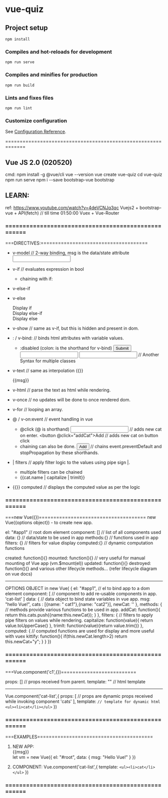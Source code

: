 # vue-quiz

## Project setup

```
npm install
```

### Compiles and hot-reloads for development

```
npm run serve
```

### Compiles and minifies for production

```
npm run build
```

### Lints and fixes files

```
npm run lint
```

### Customize configuration

See [Configuration Reference](https://cli.vuejs.org/config/).

=============================================================

## Vue JS 2.0 (020520)

cmd:
npm install -g @vue/cli
vue --version
vue create vue-quiz
cd vue-quiz
npm run serve
npm i --save bootstrap-vue bootstrap

## LEARN:

ref: https://www.youtube.com/watch?v=4deVCNJq3qc
Vuejs2 + bootstrap-vue + API(fetch) // till time 01:50:00
Vuex + Vue-Router

### ===================================================

===DIRECTIVES:=====================================

- v-model // 2-way binding, msg is the data/state attribute
  <input v-model="msg" />

- v-if // evaluates expression in bool
  - chaining with if:
- v-else-if
- v-else

    <div v-if="count===1">Display if</div>
    <div v-else-if="count===2">Display else-if</div>
    <div v-else>Display else</div>

- v-show // same as v-if, but this is hidden and present in dom.

- : / v-bind: // binds html attributes with variable values.

  - :disabled (colon: is the shorthand for v-bind)
    <button onclick="alert('Submit clicked.')" v-bind:disabled="email.length<2" >Submit</button>
    <input v-model="email" :class="redBorderClass: email.lenght<2" />
    <input v-model="email" :class="[email.lenght<2 ? redBorderClass : GreenBorder]" /> // Another Syntax for multiple classes

- v-text // same as interpolation {{}}
    <p v-text="msg"></p>
    <p>{{msg}}</p>
- v-html // parse the text as html while rendering.
- v-once // no updates will be done to once rendered dom.

- v-for // looping an array.

- @ / v-on:event // event handling in vue

  - @click (@ is shorthand)
    <input v-on:keyup.enter="addCat" v-model="newCat" /> // adds new cat on enter.
    <button @click="addCat">Add</button> // adds new cat on button click
  - chaining can also be done.
    <button v-on:click.prevent.stop="addCat">Add</button> // chains event.preventDefault and stopPropagation by these shorthands.

- | filters // apply filter logic to the values using pipe sign |.

  - multiple filters can be chained
    <li>{{cat.name | capitalize | trimIt}}</li>

- {{}} computed // displays the computed value as per the logic

### ===================================================

===new Vue({})=====================================
new Vue({options object}) - to create new app.

el: "#app1" // root dom element
component: [] // list of all components used
data: {} // data/state to be used in app
methods:{} // functions used in app
filters: {} // filters for value display
computed:{} // dynamic computation functions

created: function(){}
mounted: function(){} // very useful for manual mounting of Vue app (vm.\$mount(el))
updated: function(){}
destroyed: function(){}
and various other lifecycle methods... (refer lifecycle diagram on vue docs)

---

OPTIONS OBJECT in new Vue(
{
el: "#app1", // el to bind app to a dom element
component: [ // component to add re-usable components in app.
'cat-list'
]
data: { // data object to bind state variables in vue app.
msg: "hello Vue!",
cats : [{name: " cat1"},{name: "cat2"}],
newCat: ''
},
methods: { // methods provide various functions to be used in app.
addCat: function(){
return this.cats.push({name:this.newCat});
}
},
filters: { // filters to apply pipe filters on values while rendering.
capitalize: function(value){
return value.toUpperCase()
},
trimIt: function(value){return value.trim()}
},
computed: { // computed functions are used for display and more useful with vuex
kittify: function(){
if(this.newCat.length>2) return this.newCat+"y";
}
}
})

### ===================================================

===Vue.component('c1',{})==========================

props: [] // props received from parent.
template: "" // html template

---

Vue.component('cat-list',{
props: [ // props are dynamic props received while invoking component
'cats'
],
template: `// template for dynamic html <ul><li>cat</li></ul>`
})

### ===================================================

===EXAMPLES========================================

1. NEW APP:
   <div id="root">
       {{msg}}
   </div>
   let vm = new Vue({
       el: "#root",
       data: {
           msg: "Hello Vue!"
       }
   })

2) COMPONENT:
   Vue.component('cat-list',{
   template: `<ul><li>cat</li></ul>`
   })

### ===================================================
